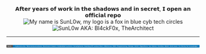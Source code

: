 <!--
**SunL0w/SunL0w** is my ✨ profile presentation ✨ repository.
-->

<p align="center">
𝗔𝗳𝘁𝗲𝗿 𝘆𝗲𝗮𝗿𝘀 𝗼𝗳 𝘄𝗼𝗿𝗸 𝗶𝗻 𝘁𝗵𝗲 𝘀𝗵𝗮𝗱𝗼𝘄𝘀 𝗮𝗻𝗱 𝗶𝗻 𝘀𝗲𝗰𝗿𝗲𝘁, 𝗜 𝗼𝗽𝗲𝗻 𝗮𝗻 𝗼𝗳𝗳𝗶𝗰𝗶𝗮𝗹 𝗿𝗲𝗽𝗼
<img src="https://github.com/SunL0w/SunL0w/blob/main/.SunL0w.png" alt="My name is SunL0w, my logo is a fox in blue cyb tech circles"/>
<img src="https://img.shields.io/badge/AKA%20%3A-Bl4ckF0x%2C%20TheArchitect-blue" alt="SunL0w AKA:  Bl4ckF0x, TheArchitect"/>
</p>

---

<img src="https://github.com/SunL0w/SunL0w/blob/main/.SunL0w-Skills.svg" alt="My skills: Cybersecurity, Telecommunications, Electronics basics, Embedded systems, Smartphones, Building SP custom Rom, GNU/Linux, BSD, Programming, Design, UI/UX, Algorithms, Sys Admin, DevOps, Web3, And more. I'm thirsty for knowledge"/>
</p>

